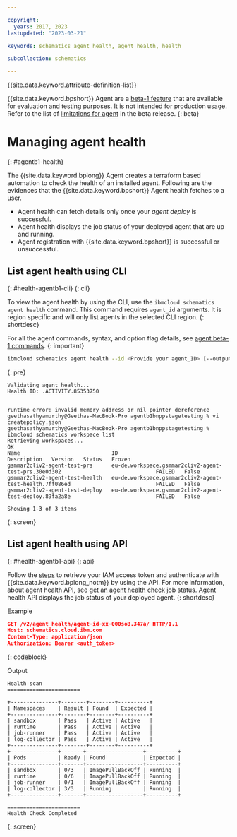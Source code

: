```yaml
---

copyright:
  years: 2017, 2023
lastupdated: "2023-03-21"

keywords: schematics agent health, agent health, health

subcollection: schematics

---
```


{{site.data.keyword.attribute-definition-list}}

{{site.data.keyword.bpshort}} Agent are a [beta-1 feature](/docs/schematics?topic=schematics-agent-beta-limitations) that are available for evaluation and testing purposes. It is not intended for production usage. Refer to the list of [limitations for agent](/docs/schematics?topic=schematics-agent-beta-limitations) in the beta release.
{: beta}

# Managing agent health
{: #agentb1-health}

The {{site.data.keyword.bplong}} Agent creates a terraform based automation to check the health of an installed agent. Following are the evidences that the {{site.data.keyword.bpshort}} Agent health fetches to a user.
- Agent health can fetch details only once your _agent deploy_ is successful. 
- Agent health displays the job status of your deployed agent that are up and running. 
- Agent registration with {{site.data.keyword.bpshort}} is successful or unsuccessful.

## List agent health using CLI
{: #health-agentb1-cli}
{: cli}

To view the agent health by using the CLI, use the `ibmcloud schematics agent health` command. This command requires `agent_id` arguments. It is region specific and will only list agents in the selected CLI region. 
{: shortdesc}

For all the agent commands, syntax, and option flag details, see [agent beta-1 commands](/docs/schematics?topic=schematics-schematics-cli-reference#schematics-agent-health).
{: important}

```sh
ibmcloud schematics agent health --id <Provide your agent_ID> [--output OUTPUT]
```
{: pre}

```text
Validating agent health...
Health ID: .ACTIVITY.85353750


runtime error: invalid memory address or nil pointer dereference
geethasathyamurthy@Geethas-MacBook-Pro agentb1bnppstagetesting % vi createpolicy.json
geethasathyamurthy@Geethas-MacBook-Pro agentb1bnppstagetesting % ibmcloud schematics workspace list
Retrieving workspaces...
OK
Name                             ID                                                        Description   Version   Status   Frozen   
gsmmar2cliv2-agent-test-prs      eu-de.workspace.gsmmar2cliv2-agent-test-prs.30e0d302                              FAILED   False   
gsmmar2cliv2-agent-test-health   eu-de.workspace.gsmmar2cliv2-agent-test-health.7ff086ed                           FAILED   False   
gsmmar2cliv2-agent-test-deploy   eu-de.workspace.gsmmar2cliv2-agent-test-deploy.89fa2a8e                           FAILED   False   
                                 
Showing 1-3 of 3 items
```
{: screen}

## List agent health using API
{: #health-agentb1-api}
{: api}

Follow the [steps](/docs/schematics?topic=schematics-setup-api#cs_api) to retrieve your IAM access token and authenticate with {{site.data.keyword.bplong_notm}} by using the API. For more information, about agent health API, see [get an agent health check](/apidocs/schematics/schematics_internal_v1#get-health-check-agent-job) job status. Agent health API displays the job status of your deployed agent.
{: shortdesc}

Example

```json
GET /v2/agent_health/agent-id-xx-000soB.347a/ HTTP/1.1
Host: schematics.cloud.ibm.com
Content-Type: application/json
Authorization: Bearer <auth_token>
```
{: codeblock}

Output

```text
Health scan
=======================

+---------------+--------+--------+----------+
| Namespaces    | Result | Found  | Expected |
+---------------+--------+--------+----------+
| sandbox       | Pass   | Active | Active   |
| runtime       | Pass   | Active | Active   |
| job-runner    | Pass   | Active | Active   |
| log-collector | Pass   | Active | Active   |
+---------------+--------+--------+----------+
+---------------+-------+------------------+----------+
| Pods          | Ready | Found            | Expected |
+---------------+-------+------------------+----------+
| sandbox       | 0/3   | ImagePullBackOff | Running  |
| runtime       | 0/6   | ImagePullBackOff | Running  |
| job-runner    | 0/1   | ImagePullBackOff | Running  |
| log-collector | 3/3   | Running          | Running  |
+---------------+-------+------------------+----------+

=======================
Health Check Completed 
```
{: screen}

